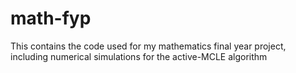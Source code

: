 # math-fyp
This contains the code used for my mathematics final year project, including numerical simulations for the active-MCLE algorithm
